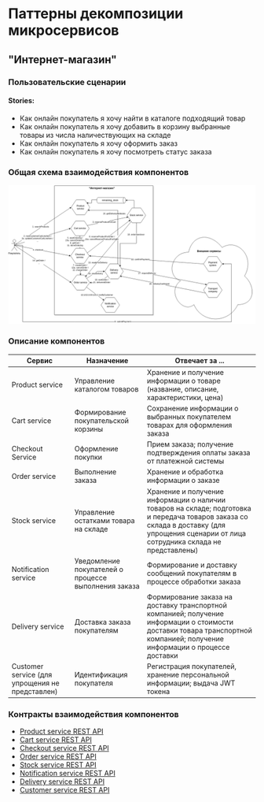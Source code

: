 # Паттерны декомпозиции микросервисов

## "Интернет-магазин"

### Пользовательские сценарии

#### Stories:

- Как онлайн покупатель я хочу найти в каталоге подходящий товар
- Как онлайн покупатель я хочу добавить в корзину выбранные товары из числа наличествующих на складе
- Как онлайн покупатель я хочу оформить заказ
- Как онлайн покупатель я хочу посмотреть статус заказа

### Общая схема взаимодействия компонентов

![Общая схема взаимодействия компонентов](ecommerce.drawio.png)

### Описание компонентов

| **Сервис** | **Назначение** | **Отвечает за ...** |
|---|---|---|
| Product service | Управление каталогом товаров | Хранение и получение информации о товаре (название, описание, характеристики, цена) |
| Cart service | Формирование покупательской корзины | Сохранение информации о выбранных покупателем товарах для оформления заказа |
| Checkout Service | Оформление покупки | Прием заказа; получение подтверждения оплаты заказа от платежной системы |
| Order service | Выполнение заказа | Хранение и обработка информации о заказе |
| Stock service | Управление остатками товара на складе | Хранение и получение информации о наличии товаров на складе; подготовка и передача товаров заказа со склада в доставку (для упрощения сценарии от лица сотрудника склада не представлены) |
| Notification service | Уведомление покупателей о процессе выполнения заказа | Формирование и доставку сообщений покупателям в процессе обработки заказа |
| Delivery service | Доставка заказа покупателям | Формирование заказа на доставку транспортной компанией; получение информации о стоимости доставки товара транспортной компанией; получение информации о процессе доставки |
| Customer service (для упрощения не представлен) | Идентификация покупателя | Регистрация покупателей, хранение персональной информации; выдача JWT токена |

### Контракты взаимодействия компонентов

- [Product service REST API](productService.yaml)
- [Cart service REST API](cartService.yaml)
- [Checkout service REST API](checkoutService.yaml)
- [Order service REST API](orderService.yaml)
- [Stock service REST API](stockService.yaml)
- [Notification service REST API](notificationService.yaml)
- [Delivery service REST API](deliveryService.yaml)
- [Customer service REST API](customerService.yaml)
